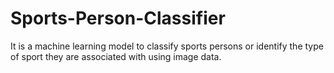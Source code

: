 # Sports-Person-Classifier
It is  a machine learning model to classify sports persons or identify the type of sport they are associated with using image data.
